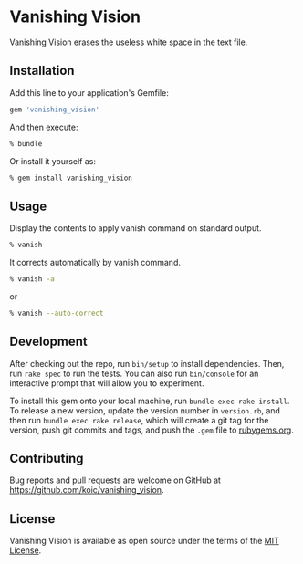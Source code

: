 # Vanishing Vision

Vanishing Vision erases the useless white space in the text file.

## Installation

Add this line to your application's Gemfile:

```ruby
gem 'vanishing_vision'
```

And then execute:

```sh
% bundle
```

Or install it yourself as:

```sh
% gem install vanishing_vision
```

## Usage

Display the contents to apply vanish command on standard output.

```sh
% vanish
```

It corrects automatically by vanish command.

```sh
% vanish -a
```

or

```sh
% vanish --auto-correct
```

## Development

After checking out the repo, run `bin/setup` to install dependencies. Then, run `rake spec` to run the tests. You can also run `bin/console` for an interactive prompt that will allow you to experiment.

To install this gem onto your local machine, run `bundle exec rake install`. To release a new version, update the version number in `version.rb`, and then run `bundle exec rake release`, which will create a git tag for the version, push git commits and tags, and push the `.gem` file to [rubygems.org](https://rubygems.org).

## Contributing

Bug reports and pull requests are welcome on GitHub at https://github.com/koic/vanishing_vision.

## License

Vanishing Vision is available as open source under the terms of the [MIT License](http://opensource.org/licenses/MIT).
